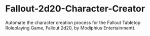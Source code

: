# Fallout-2d20-Character-Creator
Automate the character creation process for the Fallout Tabletop Roleplaying Game, Fallout 2d20, by Modiphius Entertainmentt.
